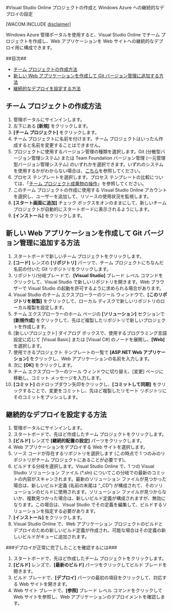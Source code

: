 ﻿<properties urlDisplayName="How to create a VSO project and setup Continuous Deployment" pageTitle="Visual Studio Online チーム プロジェクトの作成と継続的なデプロイの設定 - Microsoft Azure" metaKeywords="Visual Studio Online チーム プロジェクトの作成, Azure への継続的なデプロイ" description="Learn how to create a Visual Studio Online team project and configure it for continuous deployment to Windows Azure." metaCanonical="" services="cloud-services, visual-studio-online" documentationCenter="" title="How to Create and Deploy a Cloud Service" authors="jimlamb" solutions="" writer="jimlamb" manager="kamrani" editor=""  />

<tags ms.service="visual-studio-online" ms.workload="tbd" ms.tgt_pltfrm="ibiza" ms.devlang="na" ms.topic="article" ms.date="01/01/1900" ms.author="jimlamb" />

#Visual Studio Online プロジェクトの作成と Windows Azure への継続的なデプロイの設定 

[WACOM.INCLUDE [disclaimer](../includes/disclaimer.md)]

Windows Azure 管理ポータルを使用すると、Visual Studio Online でチーム プロジェクトを作成し、Web アプリケーションを Web サイトへの継続的なデプロイ用に構成できます。

##目次##

* [チーム プロジェクトの作成方法](#create_team_project)
* [新しい Web アプリケーションを作成して Git バージョン管理に追加する方法](#create_web_app)
* [継続的なデプロイを設定する方法](#continuous_deployment)

## <a name="create_team_project"></a>チーム プロジェクトの作成方法

1. 管理ポータルにサインインします。
2. 左下にある **[新規]** をクリックします。
3. **[チーム プロジェクト]** をクリックします。
4. チーム プロジェクトに名前を付けます。チーム プロジェクトはいったん作成すると名前を変更することはできません。
5. プロジェクトに使用するバージョン管理の種類を選択します。Git (分散型バージョン管理システム) または Team Foundation バージョン管理 (一元管理型バージョン管理システム) のいずれかを選択できます。いずれのシステムを使用するかがわからない場合は、[こちら](http://msdn.microsoft.com/ja-jp/library/ms181368.aspx)を参照してください。
6. プロセス テンプレートを選択します。プロセス テンプレートの比較については、「[チーム プロジェクト成果物の操作](http://msdn.microsoft.com/ja-jp/library/ms400752.aspx)」を参照してください。
7. このチーム プロジェクトの作成に使用する Visual Studio Online アカウントを選択し、ユーザーを追加して、リソースの使用状況を監視します。
8. **[スタート画面に追加]** チェック ボックスをオンのままにして、新しいチーム プロジェクトが自動的にスタートボードに表示されるようにします。
9. **[インストール]** をクリックします。

## <a name="create_web_app"></a>新しい Web アプリケーションを作成して Git バージョン管理に追加する方法

1. スタートボードで新しいチーム プロジェクトをクリックします。
2. **[コード]** レンズの **[リポジトリ]** パーツで、チーム プロジェクトにちなんだ名前の付いた Git リポジトリをクリックします。
3. リポジトリ/分岐ブレードで、**[Visual Studio]** ブレード レベル コマンドをクリックして、Visual Studio で新しいリポジトリを開きます。Web ブラウザーで Visual Studio の起動を許可するように求められる場合があります。
4. Visual Studio のチーム エクスプローラーのツール ウィンドウで、**[このリポジトリを複製]** をクリックして、ローカル ディスクで新しいリポジトリのローカル複製を設定します。
5. チーム エクスプローラーのホーム ページの **[ソリューション]** セクションで **[新規作成]** をクリックして、先ほど複製したリポジトリで新しいプロジェクトを作成します。
6. [新しいプロジェクト] ダイアログ ボックスで、使用するプログラミング言語設定に応じて [Visual Basic] または [Visual C#] のノードを展開し、**[Web]** を選択します。
7. 使用できるプロジェクト テンプレートの一覧で **[ASP.NET Web アプリケーション]** をクリックし、Web アプリケーションの名前を入力します。
8. 次に **[OK]** をクリックします。
9. チーム エクスプローラーのツール ウィンドウに切り替え、[変更] ページに移動し、コミット メッセージを入力します。
10. **[コミット]** のドロップダウン矢印をクリックし、**[コミットして同期]** をクリックすることで、変更をコミットし、先ほど複製したリモート リポジトリにそのコミットをプッシュします。

## <a name="continuous_deployment"></a>継続的なデプロイを設定する方法

1. 管理ポータルにサインインします。
2. スタートボードで、先ほど作成したチーム プロジェクトをクリックします。
3. **[ビルド]** レンズで **[継続的配置の設定]** パーツをクリックします。
4. Web アプリケーションをデプロイする Web サイトを選択します。
5. ソース コードが存在するリポジトリを選択します (この時点で 1 つのみのリポジトリがチーム プロジェクトにあることが必要です)。
6. ビルドする分岐を選択します。Visual Studio Online で、1 つの Visual Studio ソリューション ファイル (*.sln) についてこの分岐での最新のコミットの内容がスキャンされます。最新のソリューション ファイルが見つかった場合は、新しいビルド定義 (名前の末尾は "_CD") が構成されて、そのソリューションのビルドに使用されます。ソリューション ファイルが見つからないか、複数見つかった場合は、新しいビルド定義が構成されますが、無効になります。この場合は、Visual Studio でその定義を編集して、ビルドするソリューションを指定する必要があります。 
7. **[インストール]** をクリックします。
8. Visual Studio Online で、Web アプリケーション プロジェクトのビルドとデプロイのための新しいビルド定義が作成され、可能な場合はその定義の新しいビルドがキューに追加されます。

###デプロイが正常に完了したことを確認するには###

1. スタートボードで、先ほど作成したチーム プロジェクトをクリックします。
2. **[ビルド]** レンズで、**[最新のビルド]** パーツをクリックしてビルド ブレードを開きます。
3. ビルド ブレードで、**[デプロイ]** パーツの最初の項目をクリックして、対応する Web サイトを開きます。
4. Web サイト ブレードで、**[参照]** ブレード レベル コマンドをクリックして Web サイトを参照し、Web アプリケーションのデプロイメントを確認します。
